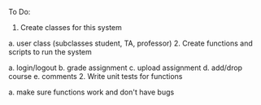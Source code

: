 To Do:

1. Create classes for this system
  
  a. user class (subclasses student, TA, professor)
2. Create functions and scripts to run the system
  
  a. login/logout
  b. grade assignment
  c. upload assignment
  d. add/drop course
  e. comments
2. Write unit tests for functions

  a. make sure functions work and don't have bugs

